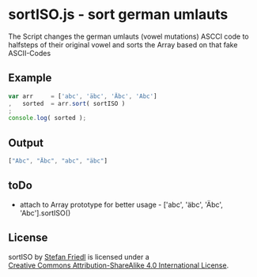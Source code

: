 # sortISO.js - sort german umlauts

The Script changes the german umlauts (vowel mutations) ASCCI code to halfsteps of their original vowel and sorts the Array based on that fake ASCII-Codes

## Example
```javascript
var arr 	= ['abc', 'äbc', 'Äbc', 'Abc']
,	sorted	= arr.sort( sortISO )
;
console.log( sorted );
```

## Output
```javascript
["Abc", "Äbc", "abc", "äbc"]
```


## toDo
* attach to Array prototype for better usage - ['abc', 'äbc', 'Äbc', 'Abc'].sortISO()

## License
sortISO by [Stefan Friedl](https://github.com/DoubleU23/) is licensed under a  
[Creative Commons Attribution-ShareAlike 4.0 International License](http://creativecommons.org/licenses/by-sa/4.0/).